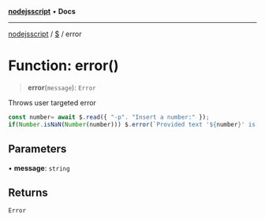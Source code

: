 [**nodejsscript**](../../../README.md) • **Docs**

***

[nodejsscript](../../../README.md) / [$](../README.md) / error

# Function: error()

> **error**(`message`): `Error`

Throws user targeted error
```js
const number= await $.read({ "-p". "Insert a number:" });
if(Number.isNaN(Number(number))) $.error(`Provided text '${number}' is not a number`);
```

## Parameters

• **message**: `string`

## Returns

`Error`
